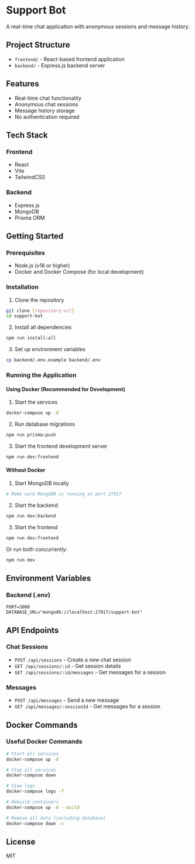 # Support Bot

A real-time chat application with anonymous sessions and message history.

## Project Structure

- `frontend/` - React-based frontend application
- `backend/` - Express.js backend server

## Features

- Real-time chat functionality
- Anonymous chat sessions
- Message history storage
- No authentication required

## Tech Stack

### Frontend
- React
- Vite
- TailwindCSS

### Backend
- Express.js
- MongoDB
- Prisma ORM

## Getting Started

### Prerequisites
- Node.js (v18 or higher)
- Docker and Docker Compose (for local development)

### Installation

1. Clone the repository
```bash
git clone [repository-url]
cd support-bot
```

2. Install all dependencies
```bash
npm run install:all
```

3. Set up environment variables
```bash
cp backend/.env.example backend/.env
```

### Running the Application

#### Using Docker (Recommended for Development)

1. Start the services
```bash
docker-compose up -d
```

2. Run database migrations
```bash
npm run prisma:push
```

3. Start the frontend development server
```bash
npm run dev:frontend
```

#### Without Docker

1. Start MongoDB locally
```bash
# Make sure MongoDB is running on port 27017
```

2. Start the backend
```bash
npm run dev:backend
```

3. Start the frontend
```bash
npm run dev:frontend
```

Or run both concurrently:
```bash
npm run dev
```

## Environment Variables

### Backend (.env)
```
PORT=3000
DATABASE_URL="mongodb://localhost:27017/support-bot"
```

## API Endpoints

### Chat Sessions
- `POST /api/sessions` - Create a new chat session
- `GET /api/sessions/:id` - Get session details
- `GET /api/sessions/:id/messages` - Get messages for a session

### Messages
- `POST /api/messages` - Send a new message
- `GET /api/messages/:sessionId` - Get messages for a session

## Docker Commands

### Useful Docker Commands
```bash
# Start all services
docker-compose up -d

# Stop all services
docker-compose down

# View logs
docker-compose logs -f

# Rebuild containers
docker-compose up -d --build

# Remove all data (including database)
docker-compose down -v
```

## License

MIT

